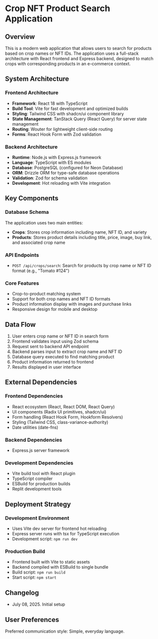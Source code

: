 # Crop NFT Product Search Application

## Overview

This is a modern web application that allows users to search for products based on crop names or NFT IDs. The application uses a full-stack architecture with React frontend and Express backend, designed to match crops with corresponding products in an e-commerce context.

## System Architecture

### Frontend Architecture
- **Framework**: React 18 with TypeScript
- **Build Tool**: Vite for fast development and optimized builds
- **Styling**: Tailwind CSS with shadcn/ui component library
- **State Management**: TanStack Query (React Query) for server state management
- **Routing**: Wouter for lightweight client-side routing
- **Forms**: React Hook Form with Zod validation

### Backend Architecture
- **Runtime**: Node.js with Express.js framework
- **Language**: TypeScript with ES modules
- **Database**: PostgreSQL (configured for Neon Database)
- **ORM**: Drizzle ORM for type-safe database operations
- **Validation**: Zod for schema validation
- **Development**: Hot reloading with Vite integration

## Key Components

### Database Schema
The application uses two main entities:
- **Crops**: Stores crop information including name, NFT ID, and variety
- **Products**: Stores product details including title, price, image, buy link, and associated crop name

### API Endpoints
- `POST /api/crops/search`: Search for products by crop name or NFT ID format (e.g., "Tomato #124")

### Core Features
- Crop-to-product matching system
- Support for both crop names and NFT ID formats
- Product information display with images and purchase links
- Responsive design for mobile and desktop

## Data Flow

1. User enters crop name or NFT ID in search form
2. Frontend validates input using Zod schema
3. Request sent to backend API endpoint
4. Backend parses input to extract crop name and NFT ID
5. Database query executed to find matching product
6. Product information returned to frontend
7. Results displayed in user interface

## External Dependencies

### Frontend Dependencies
- React ecosystem (React, React DOM, React Query)
- UI components (Radix UI primitives, shadcn/ui)
- Form handling (React Hook Form, Hookform Resolvers)
- Styling (Tailwind CSS, class-variance-authority)
- Date utilities (date-fns)

### Backend Dependencies
- Express.js server framework


### Development Dependencies
- Vite build tool with React plugin
- TypeScript compiler
- ESBuild for production builds
- Replit development tools

## Deployment Strategy

### Development Environment
- Uses Vite dev server for frontend hot reloading
- Express server runs with tsx for TypeScript execution
- Development script: `npm run dev`

### Production Build
- Frontend built with Vite to static assets
- Backend compiled with ESBuild to single bundle
- Build script: `npm run build`
- Start script: `npm start`



## Changelog

- July 08, 2025. Initial setup

## User Preferences

Preferred communication style: Simple, everyday language.

